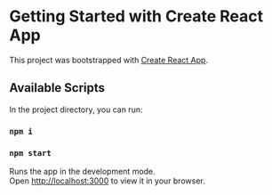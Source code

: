 # Getting Started with Create React App

This project was bootstrapped with [Create React App](https://github.com/facebook/create-react-app).

## Available Scripts

In the project directory, you can run:


### `npm i`

### `npm start`

Runs the app in the development mode.\
Open [http://localhost:3000](http://localhost:3000) to view it in your browser.
